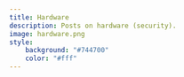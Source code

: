```yaml
---
title: Hardware
description: Posts on hardware (security).
image: hardware.png
style:
    background: "#744700"
    color: "#fff"
---
```

